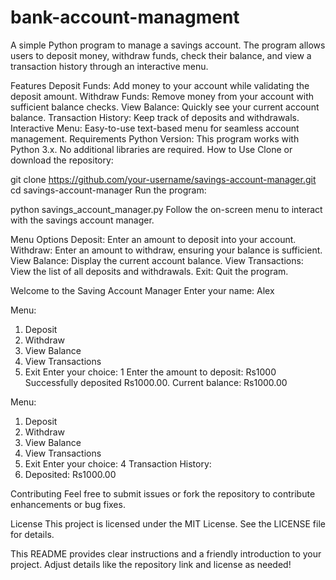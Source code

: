 # bank-account-managment

A simple Python program to manage a savings account. The program allows users to deposit money, withdraw funds, check their balance, and view a transaction history through an interactive menu.

Features
Deposit Funds: Add money to your account while validating the deposit amount.
Withdraw Funds: Remove money from your account with sufficient balance checks.
View Balance: Quickly see your current account balance.
Transaction History: Keep track of deposits and withdrawals.
Interactive Menu: Easy-to-use text-based menu for seamless account management.
Requirements
Python Version: This program works with Python 3.x. No additional libraries are required.
How to Use
Clone or download the repository:


git clone https://github.com/your-username/savings-account-manager.git
cd savings-account-manager
Run the program:


python savings_account_manager.py
Follow the on-screen menu to interact with the savings account manager.

Menu Options
Deposit: Enter an amount to deposit into your account.
Withdraw: Enter an amount to withdraw, ensuring your balance is sufficient.
View Balance: Display the current account balance.
View Transactions: View the list of all deposits and withdrawals.
Exit: Quit the program.

Welcome to the Saving Account Manager
Enter your name: Alex

Menu:
1. Deposit
2. Withdraw
3. View Balance
4. View Transactions
5. Exit
Enter your choice: 1
Enter the amount to deposit: Rs1000
Successfully deposited Rs1000.00. Current balance: Rs1000.00

Menu:
1. Deposit
2. Withdraw
3. View Balance
4. View Transactions
5. Exit
Enter your choice: 4
Transaction History:
1. Deposited: Rs1000.00


Contributing
Feel free to submit issues or fork the repository to contribute enhancements or bug fixes.

License
This project is licensed under the MIT License. See the LICENSE file for details.

This README provides clear instructions and a friendly introduction to your project. Adjust details like the repository link and license as needed!







